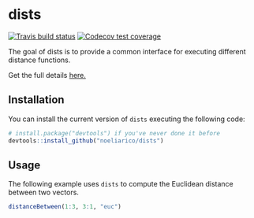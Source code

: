 # dists

<!-- badges: start -->
[![Travis build status](https://travis-ci.org/noeliarico/dists.svg?branch=master)](https://travis-ci.org/noeliarico/dists)
[![Codecov test coverage](https://codecov.io/gh/noeliarico/dists/branch/master/graph/badge.svg)](https://codecov.io/gh/noeliarico/dists?branch=master)
<!-- badges: end -->

The goal of dists is to provide a common interface for executing different distance functions.

Get the full details [here.](https://github.com/noeliarico/dists)

## Installation

You can install the current version of `dists` executing the following code:

```r
# install.package("devtools") if you've never done it before
devtools::install_github("noeliarico/dists")
```
<!--
You can install the released version of dists from [CRAN](https://CRAN.R-project.org) with:

``` r
install.packages("dists")
```
-->

## Usage

The following example uses `dists` to compute the Euclidean distance between two vectors.

```r
distanceBetween(1:3, 3:1, "euc")
```


